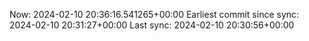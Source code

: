 Now: 2024-02-10 20:36:16.541265+00:00 Earliest commit since sync: 2024-02-10 20:31:27+00:00 Last sync: 2024-02-10 20:30:56+00:00
